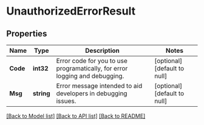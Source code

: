 # UnauthorizedErrorResult

## Properties
Name | Type | Description | Notes
------------ | ------------- | ------------- | -------------
**Code** | **int32** | Error code for you to use programatically, for error logging and debugging. | [optional] [default to null]
**Msg** | **string** | Error message intended to aid developers in debugging issues. | [optional] [default to null]

[[Back to Model list]](../README.md#documentation-for-models) [[Back to API list]](../README.md#documentation-for-api-endpoints) [[Back to README]](../README.md)

